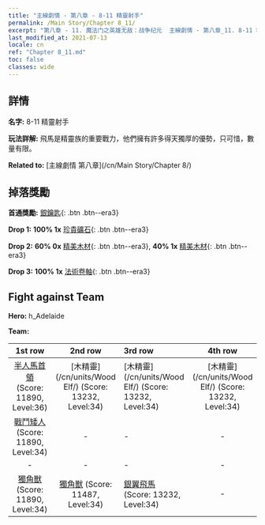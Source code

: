 ```yaml
---
title: "主線劇情 - 第八章 - 8-11 精靈射手"
permalink: /Main Story/Chapter 8_11/
excerpt: "第八章 - 11. 魔法门之英雄无敌：战争纪元  主線劇情 - 第八章_11. 8-11 精靈射手"
last_modified_at: 2021-07-13
locale: cn
ref: "Chapter 8_11.md"
toc: false
classes: wide
---
```


## 詳情

 **名字:** 8-11 精靈射手

 **玩法詳解:** 飛馬是精靈族的重要戰力，他們擁有許多得天獨厚的優勢，只可惜，數量有限。

 **Related to:** [主線劇情 第八章](/cn/Main Story/Chapter 8/)

## 掉落獎勵

 **首通獎勵:** [銀鑰匙](/cn/Items/con_693/){: .btn .btn--era3}

 **Drop 1:** **100% 1x** [珍貴礦石](/cn/Items/mat_26/){: .btn .btn--era3}

 **Drop 2:** **60% 0x** [精美木材](/cn/Items/mat_20/){: .btn .btn--era3}, **40% 1x** [精美木材](/cn/Items/mat_20/){: .btn .btn--era3}

 **Drop 3:** **100% 1x** [法術卷軸](/cn/Items/con_694/){: .btn .btn--era3}


## Fight against Team
 **Hero:** h_Adelaide

 **Team:**


  | 1st row | 2nd row | 3rd row | 4th row |
  |:----:|:----:|:----|:----:|
  | [半人馬首領](/cn/units/Centaur/) (Score: 11890, Level:36)  | [木精靈](/cn/units/Wood Elf/) (Score: 13232, Level:34)  | [木精靈](/cn/units/Wood Elf/) (Score: 13232, Level:34)  | [木精靈](/cn/units/Wood Elf/) (Score: 13232, Level:34)  |
  | [戰鬥矮人](/cn/units/Dwarf/) (Score: 11890, Level:34)  | - | - | - |
  | - | - | - | - |
  | [獨角獸](/cn/units/Unicorn/) (Score: 11890, Level:34)  | [獨角獸](/cn/units/Unicorn/) (Score: 11487, Level:34)  | [銀翼飛馬](/cn/units/Pegasus/) (Score: 13232, Level:34)  | - |


